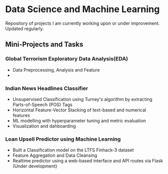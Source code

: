 # Data Science and Machine Learning
  Repository of projects I am currently working upon or under improvement. Updated regularly.
 
## Mini-Projects and Tasks

### Global Terrorism Exploratory Data Analysis(EDA)
* Data Preprocessing, Analysis and Feature
*

### Indian News Headlines Classifier
* Unsupervised Classification using Turney's algorithm by extracting Parts-of-Speech (POS) Tags
* Horizontal Feature-Vector Stacking of text-based and numerical features
* ML modelling with hyperparameter tuning and metric evaluation
* Visualization and dahboarding


### Loan Upsell Predictor using Machine Learning
* Built a Classification model on the LTFS Finhack-3 dataset
* Feature Aggregation and Data Cleansing
* Realtime predictor using a web-based interface and API routes via Flask (Under development)


